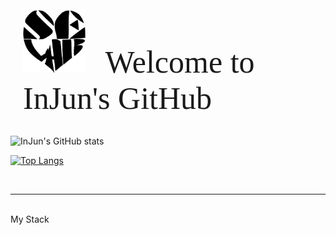 <style>
    
.header{
    font-family: 'BMHP';
    font-size: 50px;
    padding-top:10px;
    margin-left: 20px;
}

.logo{
    position: line;
    width: 100px;
    height: 100px;
    margin-right: 20px;
}

.logo:hover{
    transition: 0.2s;
    opacity: 0.2;
}


/* font */

@font-face {
    font-family: "BMJ";
    src: url("./public/font/BMJUA_ttf.ttf");
}

@font-face {
    font-family: "BMD";
    src: url("./public/font/BMDOHYEON_ttf.ttf");
}

@font-face {
    font-family: "BMHA";
    src: url("./public/font/BMHANNAAir_ttf.ttf");
}

@font-face {
    font-family: "BMHP";
    src: url("./public/font/BMHANNAPro.ttf");
}

@font-face {
    font-family: "BMY";
    src: url("./public/font/BMYEONSUNG_ttf.ttf");
}

@import url('https://fonts.googleapis.com/css2?family=Noto+Sans+KR&display=swap');

</style>

<br>

<div class="header"> 
    <img src="./public/img/se.png" class="logo"></img>
    Welcome to InJun's GitHub  
</div>

<br>
<!-- 참조 사이트 : https://github.com/anuraghazra/github-readme-stats -->

![InJun's GitHub stats](https://github-readme-stats.vercel.app/api?username=InJun2&show_icons=true&theme=radical) 

[![Top Langs](https://github-readme-stats.vercel.app/api/top-langs/?username=InJun2&layout=compact&exclude_repo=0up)](https://github.com/anuraghazra/github-readme-stats)

<br>

---

<br>

<div class="mystack"> My Stack </div>
<br>
<img src="https://img.shields.io/badge/IntelliJ%20IDEA-000000?style=flat&logo=IntelliJ%20IDEA&logoColor=white"/>
<img src="https://img.shields.io/badge/Visual%20Studio%20Code-007ACC?style=flat&logo=Visual%20Studio%20Code&logoColor=white"/>
<img src="https://img.shields.io/badge/Sourcetree-0052CC?style=flat&logo=Sourcetree&logoColor=white"/>
<img src="https://img.shields.io/badge/HTML5-E34F26?style=flat&logo=HTML5&logoColor=white"/>
<img src="https://img.shields.io/badge/CSS3-1572B6?style=flat&logo=CSS3&logoColor=white"/>
<img src="https://img.shields.io/badge/JavaScript-F7DF1E?style=flat&logo=JavaScript&logoColor=white"/>
<img src="https://img.shields.io/badge/MySQL-4479A1?style=flat&logo=MySQL&logoColor=white"/>
<img src="https://img.shields.io/badge/Oracle-F80000?style=flat&logo=Oracle&logoColor=white"/>
<img src="https://img.shields.io/badge/jQuery-0769AD?style=flat&logo=jQuery&logoColor=white"/>
<img src="https://img.shields.io/badge/Bootstrap-7952B3?style=flat&logo=Bootstrap&logoColor=white"/>
<img src="https://img.shields.io/badge/GitHub-181717?style=flat&logo=GitHub&logoColor=white"/>
<img src="https://img.shields.io/badge/React-61DAFB?style=flat&logo=React&logoColor=white"/>
<img src="https://img.shields.io/badge/JUnit5-25A162?style=flat&logo=JUnit5&logoColor=white"/>
<img src="https://img.shields.io/badge/Spring-6DB33F?style=flat&logo=Spring&logoColor=white"/>
<img src="https://img.shields.io/badge/Spring%20Boot-6DB33F?style=flat&logo=Spring%20Boot&logoColor=white"/>
<img src="https://img.shields.io/badge/Spring%20Security-6DB33F?style=flat&logo=Spring%20Security&logoColor=white"/>
